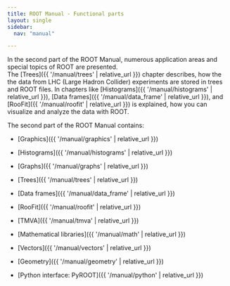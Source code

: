 ```yaml
---
title: ROOT Manual - Functional parts
layout: single
sidebar:
  nav: "manual"

---
```


In the second part of the ROOT Manual, numerous application areas and special topics of ROOT are presented.<br>
The [Trees]({{ '/manual/trees' | relative_url }}) chapter describes, how the the data from LHC (Large Hadron Collider) experiments are stored in trees and ROOT files.
In chapters like [Histograms]({{ '/manual/histograms' | relative_url }}), [Data frames]({{ '/manual/data_frame' | relative_url }}), and [RooFit]({{ '/manual/roofit' | relative_url }}) is explained, how you can visualize and analyze the data with ROOT.

The second part of the ROOT Manual contains:

- [Graphics]({{ '/manual/graphics' | relative_url }})

- [Histograms]({{ '/manual/histograms' | relative_url }})

- [Graphs]({{ '/manual/graphs' | relative_url }})

- [Trees]({{ '/manual/trees' | relative_url }})

- [Data frames]({{ '/manual/data_frame' | relative_url }})

- [RooFit]({{ '/manual/roofit' | relative_url }})

- [TMVA]({{ '/manual/tmva' | relative_url }})

- [Mathematical libraries]({{ '/manual/math' | relative_url }})

- [Vectors]({{ '/manual/vectors' | relative_url }})

- [Geometry]({{ '/manual/geometry' | relative_url }})

- [Python interface: PyROOT]({{ '/manual/python' | relative_url }})
